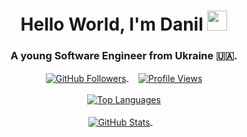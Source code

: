 <h1 align="center">Hello World, I'm Danil 
<img src="https://github.com/blackcater/blackcater/raw/main/images/Hi.gif" height="32"/></h1>
<h3 align="center">A young Software Engineer from Ukraine 🇺🇦.</h3>
<div align="center">
  <a href="https://github.com/kfocusing">
    <img align="center" src="https://img.shields.io/github/followers/kfocusing" alt="GitHub Followers" />
  </a>&nbsp;&nbsp;&nbsp;
  <a href="https://github.com/kfocusing/github-readme-stats">
    <img align="center" src="https://komarev.com/ghpvc/?username=kfocusing" alt="Profile Views" />
  </a>
  <br/><br/>
  <a href="https://github.com/kfocusing/github-readme-stats">
    <img align="center" src="https://github-readme-stats.vercel.app/api/top-langs/?username=kfocusing&layout=compact&theme=dark&show_icons=true" alt="Top Languages" />
  </a>
  <br/><br/>
  <a href="https://github.com/kfocusing/github-readme-stats">
    <img align="center" src="https://github-readme-stats.vercel.app/api?username=kfocusing&theme=dark&show_icons=true&icon_color=FFFFFF" alt="GitHub Stats" />
  </a>&nbsp;&nbsp;&nbsp;
  
</div>
